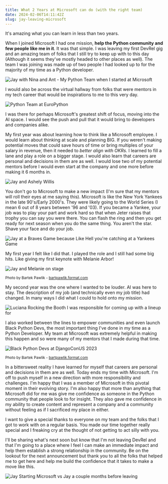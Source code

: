 ```yaml
---
title: What 2 Years at Microsoft can do (with the right team)
date: 2024-02-06T14:11:42Z
slug: jay-leaving-microsoft
---
```


It's amazing what you can learn in less than two years. 

When I joined Microsoft I had one mission, **help the Python community and few people like me in it**. It was that simple. I was leaving my first DevRel gig and an amazing team of folks that I still try to keep up with to this day (Although it seems they've mostly headed to other places as well). The team I was joining was made up of two people I had looked up to for the majority of my time as a Python developer. 

![Jay with Nina and Ant - My Python Team when I started at Microsoft](https://kjaymiller.azureedge.net/media/jay-nina-ant-pycon-2022.jpeg)

I would also be across the virtual hallway from folks that were mentors in my tech career that would be inspirations to me to this very day.

![Python Team at EuroPython](https://kjaymiller.azureedge.net/media/europython-booth-2022.jpeg)

I was there for perhaps Microsoft's greatest shift of focus, moving into the AI space. I would see the push and pull that it would bring to developers and companies alike.

My first year was about learning how to think like a Microsoft employee. I would learn about thinking at scale and planning BIG. If you weren't making potential moves that could save hours of time or bring multiples of your salary in revenue, then it needed to _better align with OKRs_. I learned to fill a lane and play a role on a bigger stage. I would also learn that careers are personal and decisions in them are as well. I would lose two of my potential mentors before I would even start at the company and one more before making it 6 months in.

![Jay and Ashely Willis](https://kjaymiller.azureedge.net/media/jay_ashley_github_universe.jpeg)

You don't go to Microsoft to make a new impact (I'm sure that my mentors will roll their eyes at me saying this). Microsoft is like the New York Yankees in the late 90's/Early 2000's. They were likely going to the World Series (I mean 6 out of 8 years between '96 and '03). If you became a Yankee, your job was to play your part and work hard so that when Jeter raises that trophy you can say you were there. You can flash the ring and then you get ready for next season when you do the same thing. You aren't the star. Shave your face and do your job. 

![Jay at a Braves Game because Like Hell you're catching at a Yankees Game](https://kjaymiller.azureedge.net/media/baseball-field-hispanic-heritage-night.jpeg)

My first year I felt like I did that. I played the role and I still had some big hits. Like giving my first keynote with Melanie Arbor!

![Jay and Melanie on stage](https://kjaymiller.azureedge.net/media/jay-melanie-on-stage-dcus-2022.jpg)

<small> Photo by Bartek Pawlik - <a href="https://bartpawlik.format.com">bartpawlik.format.com</a></small>

My second year was the one where I wanted to be louder. AI was here to stay. The description of my job (and technically even my job title) had changed. In many ways I did what I could to hold onto my mission. 

![Luciana Rocking the Booth I was responsible for coming up with a lineup for](https://kjaymiller.azureedge.net/media/Luciana%20Drawing%20the%20Crowd.jpeg)

I also worked between the lines to empower communities and even launch Black Python Devs, the most important thing I've done in my time as a Python Developer. My team at Microsoft was extremely helpful in making this happen and so were many of my mentors that I made during that time.

![Black Python Devs at DjangoConUS 2023](https://jmblogstorrage.blob.core.windows.net/media/black-python-devs-dcus-2023.JPG)

<small> Photo by Bartek Pawlik - <a href="https://bartpawlik.format.com">bartpawlik.format.com</a></small>

In a bittersweet reality I have learned for myself that careers are personal and decisions in them are as well. Today ends my time with Microsoft. I'm off to push myself in a new direction with more responsibility and challenges. I'm happy that I was a member of Microsoft in this pivotal moment in their evolving story. I'm also happy that more than anything that Microsoft did for me was give me confidence as someone in the Python community that people look to for insight. They also gave me confidence in my ability to create content and represent a company and a community without feeling as if I sacrificed my place in either.

I want to give a special thanks to everyone on my team and the folks that I got to work with on a regular basis. You made our time together really special and I freaking cry at the thought of not getting to act silly with you.

I'll be sharing what's next soon but know that I'm not leaving DevRel and that I'm going to a place where I feel I can make an immediate impact and help them establish a strong relationship in the community.  Be on the lookout for the next announcement but thank you to all the folks that helped me to get here and help me build the confidence that it takes to make a move like this.

![Jay Starting Microsoft vs Jay a couple months before leaving](https://kjaymiller.azureedge.net/media/jay-microsoft-start-end.jpg)